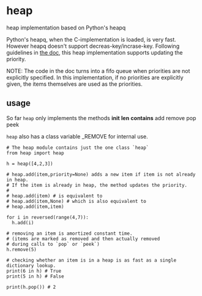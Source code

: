 heap
====

heap implementation based on Python's heapq

Python's heapq, when the C-implementation is loaded, is very fast.
However heapq doesn't support decreas-key/incrase-key.
Following guidelines in [the doc](https://docs.python.org/2/library/heapq.html#priority-queue-implementation-notes), this heap implementation supports updating the priority.

NOTE: The code in the doc turns into a fifo queue when priorities are not explicitly specified. In this implementation, if no priorities are explicitly given, the items themselves are used as the priorities.


usage
-----

So far `heap` only implements the methods
    __init__
    __len__
    __contains__
    add
    remove
    pop
    peek

`heap` also has a class variable
  _REMOVE
for internal use.

    
    # The heap module contains just the one class `heap`
    from heap import heap
    
    h = heap([4,2,3])
    
    # heap.add(item,priority=None) adds a new item if item is not already in heap.
    # If the item is already in heap, the method updates the priority.
    # 
    # heap.add(item) # is equivalent to
    # heap.add(item,None) # which is also equivalent to
    # heap.add(item,item)
    
    for i in reversed(range(4,7)):
      h.add(i)
    
    # removing an item is amortized constant time.
    # (items are marked as removed and then actually removed 
    # during calls to `pop` or `peek`)
    h.remove(5)
    
    # checking whether an item is in a heap is as fast as a single dictionary lookup.
    print(6 in h) # True
    print(5 in h) # False
    
    print(h.pop()) # 2


